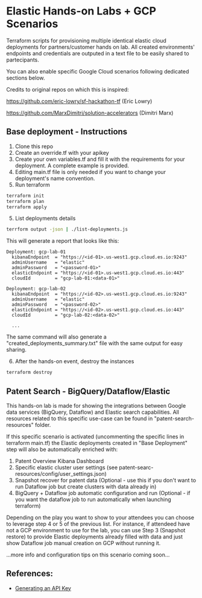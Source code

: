 # Elastic Hands-on Labs + GCP Scenarios
Terraform scripts for provisioning multiple identical elastic cloud deployments for partners/customer hands on lab.
All created environments' endpoints and credentials are outputed in a text file to be easily shared to partecipants.

You can also enable specific Google Cloud scenarios following dedicated sections below.

Credits to original repos on which this is inspired: 

https://github.com/eric-lowry/sf-hackathon-tf (Eric Lowry)

https://github.com/MarxDimitri/solution-accelerators (Dimitri Marx)

## Base deployment - Instructions

1. Clone this repo
2. Create an override.tf with your apikey
3. Create your own variables.tf and fill it with the requirements for your deployment. A complete example is provided.
4. Editing main.tf file is only needed if you want to change your deployment's name convention.
5. Run terraform

```bash
terraform init
terraform plan
terraform apply
```

5. List deployments details

```bash
terrform output -json | ./list-deployments.js
```

This will generate a report that looks like this:

```
Deployment: gcp-lab-01
  kibanaEndpoint  = "https://<id-01>.us-west1.gcp.cloud.es.io:9243"
  adminUsername   = "elastic"
  adminPassword   = "<password-01>"
  elasticEndpoint = "https://<id-01>.us-west1.gcp.cloud.es.io:443"
  cloudId         = "gcp-lab-01:<data-01>"

Deployment: gcp-lab-02
  kibanaEndpoint  = "https://<id-02>.us-west1.gcp.cloud.es.io:9243"
  adminUsername   = "elastic"
  adminPassword   = "<password-02>"
  elasticEndpoint = "https://<id-02>.us-west1.gcp.cloud.es.io:443"
  cloudId         = "gcp-lab-02:<data-02>"

  ...
```
The same command will also generate a "created_deployments_summary.txt" file with the same output for easy sharing.

6. After the hands-on event, destroy the instances

```bash
terraform destroy
```

## Patent Search - BigQuery/Dataflow/Elastic

This hands-on lab is made for showing the integrations between Google data services (BigQuery, Dataflow) and Elastic search capabilities.
All resources related to this specific use-case can be found in "patent-search-resources" folder.

If this specific scenario is activated (uncommenting the specific lines in terraform main.tf) the Elastic deployments created in "Base Deployment" step will also be automatically enriched with:

1. Patent Overview Kibana Dashboard 
2. Specific elastic cluster user settings (see patent-searc-resources/config/user_settings.json)
3. Snapshot recover for patent data (Optional - use this if you don't want to run Dataflow job but create clusters with data already in)
4. BigQuery + Dataflow job automatic configuration and run (Optional - if you want the dataflow job to run automatically when launching terraform)

Depending on the play you want to show to your attendees you can choose to leverage step 4 or 5 of the previous list.
For instance, if attendeed have not a GCP environment to use for the lab, you can use Step 3 (Snapshot restore) to provide Elastic deployments already filled with data and just show Dataflow job manual creation on GCP without running it.

...more info and configuration tips on this scenario coming soon...


## References:

* [Generating an API Key](https://registry.terraform.io/providers/elastic/ec/latest/docs#api-key-authentication-recommended)
